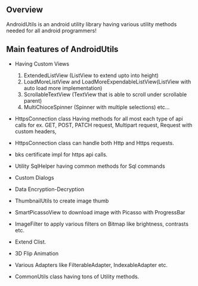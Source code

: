 Overview
--------

AndroidUtils is an android utility library having various utility methods needed for all android programmers!

Main features of AndroidUtils
--------------------------
* Having Custom Views
  1. ExtendedListView (ListView to extend upto into height)
  2. LoadMoreListView and LoadMoreExpendableListView(ListView with auto load more implementation)
  3. ScrollableTextView (TextView that is able to scroll under scrollable parent)
  4. MultiChioceSpinner (Spinner with multiple selections)
  etc...
  
* HttpsConnection class Having methods for all most each type of api calls for ex. GET, POST, PATCH request, Multipart request, Request with custom headers, 
* HttpsConnection class can handle both Http and Https requests. 
* bks certificate impl for https api calls.

* Utility SqlHelper having common methods for Sql commands
* Custom Dialogs 
* Data Encryption-Decryption
* ThumbnailUtils to create image thumb
* SmartPicassoView to download image with Picasso with ProgressBar
* ImageFilter to apply various filters on Bitmap like brightness, contrasts etc.
* Extend Clist.
* 3D Flip Animation
* Various Adapters like FilterableAdapter, IndexableAdapter etc.
* CommonUtils class having tons of Utility methods.
